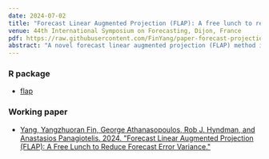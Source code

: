 ```yaml
---
date: 2024-07-02
title: "Forecast Linear Augmented Projection (FLAP): A free lunch to reduce forecast error variance"
venue: 44th International Symposium on Forecasting, Dijon, France
pdf: https://raw.githubusercontent.com/FinYang/paper-forecast-projection/main/slides/flap-slides.pdf
abstract: "A novel forecast linear augmented projection (FLAP) method is introduced, which reduces the forecast error variance of any unbiased multivariate forecast without introducing bias. The method first constructs new component series which are linear combinations of the original series. Forecasts are then generated for both the original and component series. Finally, the full vector of forecasts is projected onto a linear subspace where the constraints implied by the combination weights hold. It is proven that the trace of the forecast error variance is non-increasing with the number of components, and mild conditions are established for which it is strictly decreasing. It is also shown that the proposed method achieves maximum forecast error variance reduction among linear projection methods. The theoretical results are validated through simulations and two empirical applications based on Australian tourism and FRED-MD data. Notably, using FLAP with Principal Component Analysis (PCA) to construct the new series leads to substantial forecast error variance reduction."
---
```


### R package

* [flap](https://github.com/FinYang/flap)

### Working paper

* [Yang, Yangzhuoran Fin, George Athanasopoulos, Rob J. Hyndman, and Anastasios Panagiotelis. 2024. "Forecast Linear Augmented Projection (FLAP): A Free Lunch to Reduce Forecast Error Variance."](/publication/flap/)

